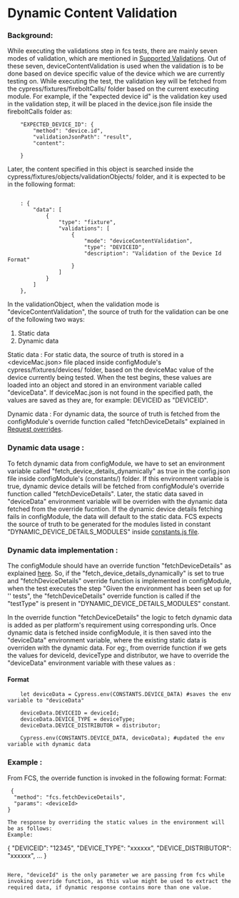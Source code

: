 # Dynamic Content Validation

### Background:
While executing the validations step in fcs tests, there are mainly seven modes of validation, which are mentioned in [Supported Validations](../../fixtures/docs/validations.md#supported-validations). Out of these seven, deviceContentValidation is used when the validation is to be done based on device specific value of the device which we are currently testing on.
While executing the test, the validation key will be fetched from the cypress/fixtures/fireboltCalls/ folder based on the current executing module. For example, if the "expected device id" is the validation key used in the validation step, it will be placed in the device.json file inside the fireboltCalls folder as:

```
    "EXPECTED_DEVICE_ID": {
        "method": "device.id",
        "validationJsonPath": "result",
        "content": 
        
    }
```
Later, the content specified in this object is searched inside the cypress/fixtures/objects/validationObjects/ folder, and it is expected to be in the following format:

```
    
    : {
        "data": [
            {
                "type": "fixture",
                "validations": [
                    {
                        "mode": "deviceContentValidation",
                        "type": "DEVICEID",
                        "description": "Validation of the Device Id Format"
                    }
                ]
            }
        ]
    },
```

In the validationObject, when the validation mode is "deviceContentValidation", the source of truth for the validation can be one of the following two ways:
1. Static data 
2. Dynamic data

Static data :
For static data, the source of truth is stored in a <deviceMac.json> file placed inside configModule's cypress/fixtures/devices/ folder, based on the deviceMac value of the device currently being tested. When the test begins, these values are loaded into an object and stored in an environment variable called "deviceData". If deviceMac.json is not found in the specified path, the values are saved as they are, for example: DEVICEID as "DEVICEID".

Dynamic data :
For dynamic data, the source of truth is fetched from the configModule's override function called "fetchDeviceDetails" explained in [Request overrides](https://github.com/rdkcentral/firebolt-certification-suite?tab=readme-ov-file#request-overrides).

### Dynamic data usage :

To fetch dynamic data from configModule, we have to set an environment variable called "fetch_device_details_dynamically" as true in the config.json file inside configModule's (constants/) folder. If this environment variable is true, dynamic device details will be fetched from configModule's override function called "fetchDeviceDetails". Later, the static data saved in "deviceData" environment variable will be  overriden with the dynamic data fetched from the override fucntion. If the dynamic device details fetching fails in configModule, the data will default to the static data.
FCS expects the source of truth to be generated for the modules listed in constant "DYNAMIC_DEVICE_DETAILS_MODULES" inside [constants.js file](../constants/constants.js). 


### Dynamic data implementation :

The configModule should have an override function "fetchDeviceDetails" as explained [here](https://github.com/rdkcentral/firebolt-certification-suite?tab=readme-ov-file#request-overrides). So, if the "fetch_device_details_dynamically" is set to true and "fetchDeviceDetails" override function is implemented in configModule, when the test executes the step "Given the environment has been set up for '<testType>' tests", the "fetchDeviceDetails" override function is called if the "testType" is present in "DYNAMIC_DEVICE_DETAILS_MODULES" constant. 

In the override function "fetchDeviceDetails" the logic to fetch dynamic data is added as per platform's requirement using corresponding urls. Once dynamic data is fetched inside configModule, it is then saved into the "deviceData" environment variable, where the existing static data is overriden with the dynamic data. For eg:, from override function if we gets the values for deviceId, deviceType and distributor, we have to override the "deviceData" environment variable with these values as :

#### Format

```
    let deviceData = Cypress.env(CONSTANTS.DEVICE_DATA) #saves the env variable to "deviceData"

    deviceData.DEVICEID = deviceId;
    deviceData.DEVICE_TYPE = deviceType;
    deviceData.DEVICE_DISTRIBUTOR = distributor;

    Cypress.env(CONSTANTS.DEVICE_DATA, deviceData); #updated the env variable with dynamic data

```

### Example :
From FCS, the override function is invoked in the following format:
Format:
  ```
   {
    "method": "fcs.fetchDeviceDetails",
    "params": <deviceId>
  }

The response by overriding the static values in the environment will be as follows:
Example:

```
  {
    "DEVICEID": "12345",
    "DEVICE_TYPE": "xxxxxx",
    "DEVICE_DISTRIBUTOR": "xxxxxx",
     ...
}

```

Here, "deviceId" is the only parameter we are passing from fcs while invoking override function, as this value might be used to extract the required data, if dynamic response contains more than one value. 
